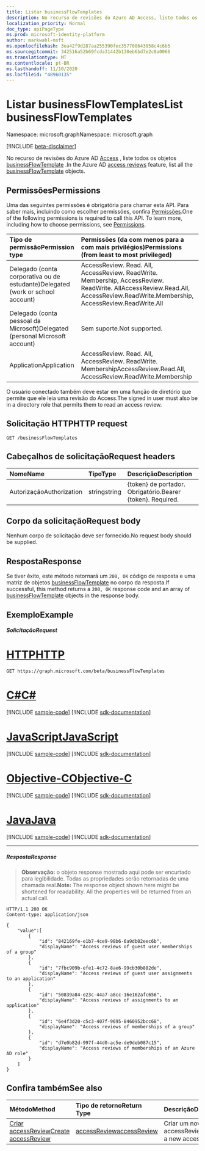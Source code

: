 ```yaml
---
title: Listar businessFlowTemplates
description: No recurso de revisões do Azure AD Access, liste todos os objetos businessFlowTemplate.
localization_priority: Normal
doc_type: apiPageType
ms.prod: microsoft-identity-platform
author: markwahl-msft
ms.openlocfilehash: 3ea42f9d287aa255390fec357708643058c4c6b5
ms.sourcegitcommit: 342516a52b69fcda31442b130eb6bd7e2c8a0066
ms.translationtype: MT
ms.contentlocale: pt-BR
ms.lasthandoff: 11/10/2020
ms.locfileid: "48960135"
---
```

# <a name="list-businessflowtemplates"></a><span data-ttu-id="aa90e-103">Listar businessFlowTemplates</span><span class="sxs-lookup"><span data-stu-id="aa90e-103">List businessFlowTemplates</span></span>

<span data-ttu-id="aa90e-104">Namespace: microsoft.graph</span><span class="sxs-lookup"><span data-stu-id="aa90e-104">Namespace: microsoft.graph</span></span>

[!INCLUDE [beta-disclaimer](../../includes/beta-disclaimer.md)]

<span data-ttu-id="aa90e-105">No recurso de revisões do Azure AD [Access](../resources/accessreviews-root.md) , liste todos os objetos [businessFlowTemplate](../resources/businessflowtemplate.md) .</span><span class="sxs-lookup"><span data-stu-id="aa90e-105">In the Azure AD [access reviews](../resources/accessreviews-root.md) feature, list all the [businessFlowTemplate](../resources/businessflowtemplate.md) objects.</span></span>
## <a name="permissions"></a><span data-ttu-id="aa90e-106">Permissões</span><span class="sxs-lookup"><span data-stu-id="aa90e-106">Permissions</span></span>
<span data-ttu-id="aa90e-p101">Uma das seguintes permissões é obrigatória para chamar esta API. Para saber mais, incluindo como escolher permissões, confira [Permissões](/graph/permissions-reference).</span><span class="sxs-lookup"><span data-stu-id="aa90e-p101">One of the following permissions is required to call this API. To learn more, including how to choose permissions, see [Permissions](/graph/permissions-reference).</span></span>

|<span data-ttu-id="aa90e-109">Tipo de permissão</span><span class="sxs-lookup"><span data-stu-id="aa90e-109">Permission type</span></span>                        | <span data-ttu-id="aa90e-110">Permissões (da com menos para a com mais privilégios)</span><span class="sxs-lookup"><span data-stu-id="aa90e-110">Permissions (from least to most privileged)</span></span>              |
|:--------------------------------------|:---------------------------------------------------------|
|<span data-ttu-id="aa90e-111">Delegado (conta corporativa ou de estudante)</span><span class="sxs-lookup"><span data-stu-id="aa90e-111">Delegated (work or school account)</span></span>     | <span data-ttu-id="aa90e-112">AccessReview. Read. All, AccessReview. ReadWrite. Membership, AccessReview. ReadWrite. All</span><span class="sxs-lookup"><span data-stu-id="aa90e-112">AccessReview.Read.All, AccessReview.ReadWrite.Membership, AccessReview.ReadWrite.All</span></span>  |
|<span data-ttu-id="aa90e-113">Delegado (conta pessoal da Microsoft)</span><span class="sxs-lookup"><span data-stu-id="aa90e-113">Delegated (personal Microsoft account)</span></span> | <span data-ttu-id="aa90e-114">Sem suporte.</span><span class="sxs-lookup"><span data-stu-id="aa90e-114">Not supported.</span></span> |
|<span data-ttu-id="aa90e-115">Application</span><span class="sxs-lookup"><span data-stu-id="aa90e-115">Application</span></span>                            | <span data-ttu-id="aa90e-116">AccessReview. Read. All, AccessReview. ReadWrite. Membership</span><span class="sxs-lookup"><span data-stu-id="aa90e-116">AccessReview.Read.All, AccessReview.ReadWrite.Membership</span></span> |

<span data-ttu-id="aa90e-117">O usuário conectado também deve estar em uma função de diretório que permite que ele leia uma revisão do Access.</span><span class="sxs-lookup"><span data-stu-id="aa90e-117">The signed in user must also be in a directory role that permits them to read an access review.</span></span>

## <a name="http-request"></a><span data-ttu-id="aa90e-118">Solicitação HTTP</span><span class="sxs-lookup"><span data-stu-id="aa90e-118">HTTP request</span></span>
<!-- { "blockType": "ignored" } -->
```http
GET /businessFlowTemplates
```
## <a name="request-headers"></a><span data-ttu-id="aa90e-119">Cabeçalhos de solicitação</span><span class="sxs-lookup"><span data-stu-id="aa90e-119">Request headers</span></span>
| <span data-ttu-id="aa90e-120">Nome</span><span class="sxs-lookup"><span data-stu-id="aa90e-120">Name</span></span>         | <span data-ttu-id="aa90e-121">Tipo</span><span class="sxs-lookup"><span data-stu-id="aa90e-121">Type</span></span>        | <span data-ttu-id="aa90e-122">Descrição</span><span class="sxs-lookup"><span data-stu-id="aa90e-122">Description</span></span> |
|:-------------|:------------|:------------|
| <span data-ttu-id="aa90e-123">Autorização</span><span class="sxs-lookup"><span data-stu-id="aa90e-123">Authorization</span></span> | <span data-ttu-id="aa90e-124">string</span><span class="sxs-lookup"><span data-stu-id="aa90e-124">string</span></span> | <span data-ttu-id="aa90e-p102">\{token\} de portador. Obrigatório.</span><span class="sxs-lookup"><span data-stu-id="aa90e-p102">Bearer \{token\}. Required.</span></span> |

## <a name="request-body"></a><span data-ttu-id="aa90e-127">Corpo da solicitação</span><span class="sxs-lookup"><span data-stu-id="aa90e-127">Request body</span></span>
<span data-ttu-id="aa90e-128">Nenhum corpo de solicitação deve ser fornecido.</span><span class="sxs-lookup"><span data-stu-id="aa90e-128">No request body should be supplied.</span></span>

## <a name="response"></a><span data-ttu-id="aa90e-129">Resposta</span><span class="sxs-lookup"><span data-stu-id="aa90e-129">Response</span></span>
<span data-ttu-id="aa90e-130">Se tiver êxito, este método retornará um `200, OK` código de resposta e uma matriz de objetos [businessFlowTemplate](../resources/businessflowtemplate.md) no corpo da resposta.</span><span class="sxs-lookup"><span data-stu-id="aa90e-130">If successful, this method returns a `200, OK` response code and an array of [businessFlowTemplate](../resources/businessflowtemplate.md) objects in the response body.</span></span>

## <a name="example"></a><span data-ttu-id="aa90e-131">Exemplo</span><span class="sxs-lookup"><span data-stu-id="aa90e-131">Example</span></span>
##### <a name="request"></a><span data-ttu-id="aa90e-132">Solicitação</span><span class="sxs-lookup"><span data-stu-id="aa90e-132">Request</span></span>


# <a name="http"></a>[<span data-ttu-id="aa90e-133">HTTP</span><span class="sxs-lookup"><span data-stu-id="aa90e-133">HTTP</span></span>](#tab/http)
<!-- {
  "blockType": "request",
  "name": "get_businessFlowTemplate"
}-->
```msgraph-interactive
GET https://graph.microsoft.com/beta/businessFlowTemplates
```
# <a name="c"></a>[<span data-ttu-id="aa90e-134">C#</span><span class="sxs-lookup"><span data-stu-id="aa90e-134">C#</span></span>](#tab/csharp)
[!INCLUDE [sample-code](../includes/snippets/csharp/get-businessflowtemplate-csharp-snippets.md)]
[!INCLUDE [sdk-documentation](../includes/snippets/snippets-sdk-documentation-link.md)]

# <a name="javascript"></a>[<span data-ttu-id="aa90e-135">JavaScript</span><span class="sxs-lookup"><span data-stu-id="aa90e-135">JavaScript</span></span>](#tab/javascript)
[!INCLUDE [sample-code](../includes/snippets/javascript/get-businessflowtemplate-javascript-snippets.md)]
[!INCLUDE [sdk-documentation](../includes/snippets/snippets-sdk-documentation-link.md)]

# <a name="objective-c"></a>[<span data-ttu-id="aa90e-136">Objective-C</span><span class="sxs-lookup"><span data-stu-id="aa90e-136">Objective-C</span></span>](#tab/objc)
[!INCLUDE [sample-code](../includes/snippets/objc/get-businessflowtemplate-objc-snippets.md)]
[!INCLUDE [sdk-documentation](../includes/snippets/snippets-sdk-documentation-link.md)]

# <a name="java"></a>[<span data-ttu-id="aa90e-137">Java</span><span class="sxs-lookup"><span data-stu-id="aa90e-137">Java</span></span>](#tab/java)
[!INCLUDE [sample-code](../includes/snippets/java/get-businessflowtemplate-java-snippets.md)]
[!INCLUDE [sdk-documentation](../includes/snippets/snippets-sdk-documentation-link.md)]

---


##### <a name="response"></a><span data-ttu-id="aa90e-138">Resposta</span><span class="sxs-lookup"><span data-stu-id="aa90e-138">Response</span></span>
><span data-ttu-id="aa90e-p103">**Observação:** o objeto response mostrado aqui pode ser encurtado para legibilidade. Todas as propriedades serão retornadas de uma chamada real.</span><span class="sxs-lookup"><span data-stu-id="aa90e-p103">**Note:** The response object shown here might be shortened for readability. All the properties will be returned from an actual call.</span></span>
<!-- {
  "blockType": "response",
  "truncated": true,
  "@odata.type": "microsoft.graph.businessFlowTemplate",
    "isCollection": true
} -->
```http
HTTP/1.1 200 OK
Content-type: application/json

{
    "value":[
        {
            "id": "842169fe-e1b7-4ce9-98b6-6a9db02eec6b",
            "displayName": "Access reviews of guest user memberships of a group"
        },
        {
            "id": "7fbc909b-efe1-4c72-8ae6-99cb30b882de",
            "displayName": "Access reviews of guest user assignments to an application"
        },
        {
            "id": "50839a84-e23c-44a7-a8cc-16e162afc656",
            "displayName": "Access reviews of assignments to an application"
        },
        {
            "id": "6e4f3d20-c5c3-407f-9695-8460952bcc68",
            "displayName": "Access reviews of memberships of a group"
        },
        {
            "id": "d7e0b82d-997f-44d0-ac5e-de9deb087c15",
            "displayName": "Access reviews of memberships of an Azure AD role"
        }
    ]
}

```

## <a name="see-also"></a><span data-ttu-id="aa90e-141">Confira também</span><span class="sxs-lookup"><span data-stu-id="aa90e-141">See also</span></span>

| <span data-ttu-id="aa90e-142">Método</span><span class="sxs-lookup"><span data-stu-id="aa90e-142">Method</span></span>           | <span data-ttu-id="aa90e-143">Tipo de retorno</span><span class="sxs-lookup"><span data-stu-id="aa90e-143">Return Type</span></span>    |<span data-ttu-id="aa90e-144">Descrição</span><span class="sxs-lookup"><span data-stu-id="aa90e-144">Description</span></span>|
|:---------------|:--------|:----------|
|[<span data-ttu-id="aa90e-145">Criar accessReview</span><span class="sxs-lookup"><span data-stu-id="aa90e-145">Create accessReview</span></span>](accessreview-create.md) |    [<span data-ttu-id="aa90e-146">accessReview</span><span class="sxs-lookup"><span data-stu-id="aa90e-146">accessReview</span></span>](../resources/accessreview.md) |  <span data-ttu-id="aa90e-147">Criar um novo accessReview.</span><span class="sxs-lookup"><span data-stu-id="aa90e-147">Create a new accessReview.</span></span> |




<!--
{
  "type": "#page.annotation",
  "description": "List business flow template",
  "keywords": "",
  "section": "documentation",
  "tocPath": "",
  "suppressions": [
  ]
}
-->


